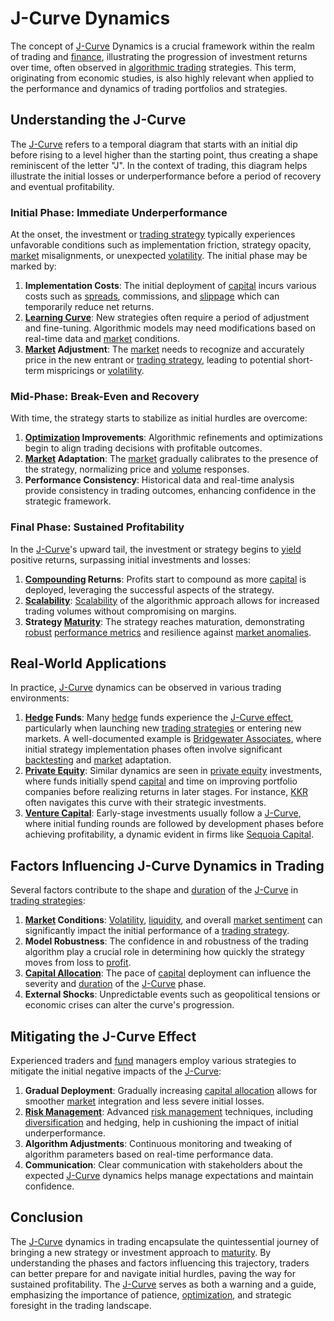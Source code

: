 # J-Curve Dynamics

The concept of [J-Curve](../j/j-curve.md) Dynamics is a crucial framework within the realm of trading and [finance](../f/finance.md), illustrating the progression of investment returns over time, often observed in [algorithmic trading](../a/algorithmic_trading.md) strategies. This term, originating from economic studies, is also highly relevant when applied to the performance and dynamics of trading portfolios and strategies.

## Understanding the J-Curve

The [J-Curve](../j/j-curve.md) refers to a temporal diagram that starts with an initial dip before rising to a level higher than the starting point, thus creating a shape reminiscent of the letter "J". In the context of trading, this diagram helps illustrate the initial losses or underperformance before a period of recovery and eventual profitability.

### Initial Phase: Immediate Underperformance

At the onset, the investment or [trading strategy](../t/trading_strategy.md) typically experiences unfavorable conditions such as implementation friction, strategy opacity, [market](../m/market.md) misalignments, or unexpected [volatility](../v/volatility.md). The initial phase may be marked by:

1. **Implementation Costs**: The initial deployment of [capital](../c/capital.md) incurs various costs such as [spreads](../s/spreads.md), commissions, and [slippage](../s/slippage.md) which can temporarily reduce net returns.
2. **[Learning Curve](../l/learning_curve.md)**: New strategies often require a period of adjustment and fine-tuning. Algorithmic models may need modifications based on real-time data and [market](../m/market.md) conditions.
3. **[Market](../m/market.md) Adjustment**: The [market](../m/market.md) needs to recognize and accurately price in the new entrant or [trading strategy](../t/trading_strategy.md), leading to potential short-term mispricings or [volatility](../v/volatility.md).

### Mid-Phase: Break-Even and Recovery

With time, the strategy starts to stabilize as initial hurdles are overcome:

1. **[Optimization](../o/optimization.md) Improvements**: Algorithmic refinements and optimizations begin to align trading decisions with profitable outcomes.
2. **[Market](../m/market.md) Adaptation**: The [market](../m/market.md) gradually calibrates to the presence of the strategy, normalizing price and [volume](../v/volume.md) responses.
3. **Performance Consistency**: Historical data and real-time analysis provide consistency in trading outcomes, enhancing confidence in the strategic framework.

### Final Phase: Sustained Profitability

In the [J-Curve](../j/j-curve.md)'s upward tail, the investment or strategy begins to [yield](../y/yield.md) positive returns, surpassing initial investments and losses:

1. **[Compounding](../c/compounding.md) Returns**: Profits start to compound as more [capital](../c/capital.md) is deployed, leveraging the successful aspects of the strategy.
2. **[Scalability](../s/scalability.md)**: [Scalability](../s/scalability.md) of the algorithmic approach allows for increased trading volumes without compromising on margins.
3. **Strategy [Maturity](../m/maturity.md)**: The strategy reaches maturation, demonstrating [robust](../r/robust.md) [performance metrics](../p/performance_metrics.md) and resilience against [market anomalies](../m/market_anomalies.md).

## Real-World Applications

In practice, [J-Curve](../j/j-curve.md) dynamics can be observed in various trading environments:

1. **[Hedge](../h/hedge.md) Funds**: Many [hedge](../h/hedge.md) funds experience the [J-Curve effect](../j/j-curve_effect.md), particularly when launching new [trading strategies](../t/trading_strategies.md) or entering new markets. A well-documented example is [Bridgewater Associates](https://www.bridgewater.com/), where initial strategy implementation phases often involve significant [backtesting](../b/backtesting.md) and [market](../m/market.md) adaptation.
2. **[Private Equity](../p/private_equity.md)**: Similar dynamics are seen in [private equity](../p/private_equity.md) investments, where funds initially spend [capital](../c/capital.md) and time on improving portfolio companies before realizing returns in later stages. For instance, [KKR](https://www.kkr.com/) often navigates this curve with their strategic investments.
3. **[Venture Capital](../v/venture_capital.md)**: Early-stage investments usually follow a [J-Curve](../j/j-curve.md), where initial funding rounds are followed by development phases before achieving profitability, a dynamic evident in firms like [Sequoia Capital](https://www.sequoiacap.com/).

## Factors Influencing J-Curve Dynamics in Trading

Several factors contribute to the shape and [duration](../d/duration.md) of the [J-Curve](../j/j-curve.md) in [trading strategies](../t/trading_strategies.md):

1. **[Market](../m/market.md) Conditions**: [Volatility](../v/volatility.md), [liquidity](../l/liquidity.md), and overall [market sentiment](../m/market_sentiment.md) can significantly impact the initial performance of a [trading strategy](../t/trading_strategy.md).
2. **Model Robustness**: The confidence in and robustness of the trading algorithm play a crucial role in determining how quickly the strategy moves from loss to [profit](../p/profit.md).
3. **[Capital Allocation](../c/capital_allocation.md)**: The pace of [capital](../c/capital.md) deployment can influence the severity and [duration](../d/duration.md) of the [J-Curve](../j/j-curve.md) phase.
4. **External Shocks**: Unpredictable events such as geopolitical tensions or economic crises can alter the curve's progression.

## Mitigating the J-Curve Effect

Experienced traders and [fund](../f/fund.md) managers employ various strategies to mitigate the initial negative impacts of the [J-Curve](../j/j-curve.md):

1. **Gradual Deployment**: Gradually increasing [capital allocation](../c/capital_allocation.md) allows for smoother [market](../m/market.md) integration and less severe initial losses.
2. **[Risk Management](../r/risk_management.md)**: Advanced [risk management](../r/risk_management.md) techniques, including [diversification](../d/diversification.md) and hedging, help in cushioning the impact of initial underperformance.
3. **Algorithm Adjustments**: Continuous monitoring and tweaking of algorithm parameters based on real-time performance data.
4. **Communication**: Clear communication with stakeholders about the expected [J-Curve](../j/j-curve.md) dynamics helps manage expectations and maintain confidence.

## Conclusion

The [J-Curve](../j/j-curve.md) dynamics in trading encapsulate the quintessential journey of bringing a new strategy or investment approach to [maturity](../m/maturity.md). By understanding the phases and factors influencing this trajectory, traders can better prepare for and navigate initial hurdles, paving the way for sustained profitability. The [J-Curve](../j/j-curve.md) serves as both a warning and a guide, emphasizing the importance of patience, [optimization](../o/optimization.md), and strategic foresight in the trading landscape.

